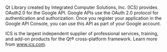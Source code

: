 Qt Library created by Integrated Computer Solutions, Inc. (ICS) provides OAuth2.0 for the Google API. Google APIs use the OAuth 2.0 protocol for authentication and authorization. Once you register your application in the Google API Console, you can use this API as part of your Google account.

ICS is the largest independent supplier of professional services, training, and add-on products for the Qt® cross-platform framework. Learn more from www.ics.com.